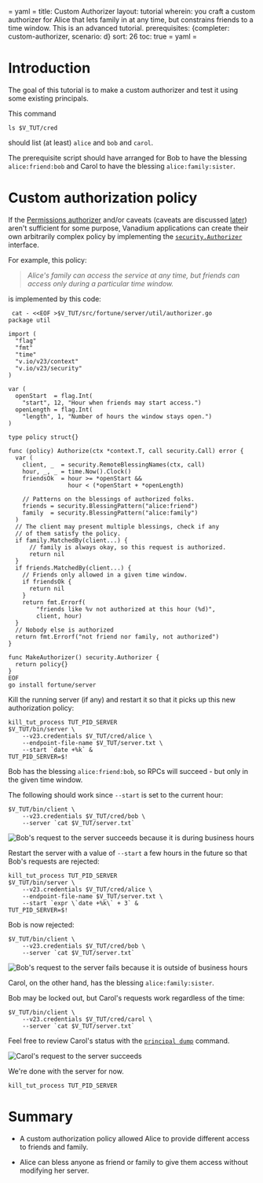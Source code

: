 = yaml =
title: Custom Authorizer
layout: tutorial
wherein: you craft a custom authorizer for Alice that lets family in at any time, but constrains friends to a time window.  This is an advanced tutorial.
prerequisites: {completer: custom-authorizer, scenario: d}
sort: 26
toc: true
= yaml =

# Introduction

The goal of this tutorial is to make a custom authorizer
and test it using some existing principals.

This command

```
ls $V_TUT/cred
```

should list (at least) `alice` and `bob` and `carol`.

The prerequisite script should have arranged for Bob to have the
blessing `alice:friend:bob` and Carol to have the blessing
`alice:family:sister`.

# Custom authorization policy

If the [Permissions authorizer][permissions-authorizer] and/or caveats (caveats
are discussed [later][first-party-caveats]) aren't sufficient for some purpose,
Vanadium applications can create their own arbitrarily complex policy by
implementing the [`security.Authorizer`][security.Authorizer] interface.

For example, this policy:

> *Alice's family can access the service at any time,
> but friends can access only during a particular time window.*

is implemented by this code:

<!-- @authorizerWithFriendWindow @test @completer -->
```
 cat - <<EOF >$V_TUT/src/fortune/server/util/authorizer.go
package util

import (
  "flag"
  "fmt"
  "time"
  "v.io/v23/context"
  "v.io/v23/security"
)

var (
  openStart  = flag.Int(
    "start", 12, "Hour when friends may start access.")
  openLength = flag.Int(
    "length", 1, "Number of hours the window stays open.")
)

type policy struct{}

func (policy) Authorize(ctx *context.T, call security.Call) error {
  var (
    client, _  = security.RemoteBlessingNames(ctx, call)
    hour, _, _ = time.Now().Clock()
    friendsOk  = hour >= *openStart &&
                 hour < (*openStart + *openLength)

    // Patterns on the blessings of authorized folks.
    friends = security.BlessingPattern("alice:friend")
    family  = security.BlessingPattern("alice:family")
  )
  // The client may present multiple blessings, check if any
  // of them satisfy the policy.
  if family.MatchedBy(client...) {
      // family is always okay, so this request is authorized.
      return nil
  }
  if friends.MatchedBy(client...) {
    // Friends only allowed in a given time window.
    if friendsOk {
      return nil
    }
    return fmt.Errorf(
        "friends like %v not authorized at this hour (%d)",
        client, hour)
  }
  // Nobody else is authorized
  return fmt.Errorf("not friend nor family, not authorized")
}

func MakeAuthorizer() security.Authorizer {
  return policy{}
}
EOF
go install fortune/server
```

Kill the running server (if any) and restart it so that it picks up this
new authorization policy:

<!-- @serverAsAliceWithFriendWindow @test @sleep -->
```
kill_tut_process TUT_PID_SERVER
$V_TUT/bin/server \
    --v23.credentials $V_TUT/cred/alice \
    --endpoint-file-name $V_TUT/server.txt \
    --start `date +%k` &
TUT_PID_SERVER=$!
```

Bob has the blessing `alice:friend:bob`, so RPCs will succeed - but
only in the given time window.

The following should work since `--start` is set
to the current hour:

<!-- @clientAsBob @test -->
```
$V_TUT/bin/client \
    --v23.credentials $V_TUT/cred/bob \
    --server `cat $V_TUT/server.txt`
```

![Bob's request to the server succeeds because it is during business hours](/images/tut/security10-bob-succeeds-biz-hours.svg)


Restart the server with a value of `--start` a few hours
in the future so that Bob's requests are rejected:

<!-- @serverRejectingBob -->
```
kill_tut_process TUT_PID_SERVER
$V_TUT/bin/server \
    --v23.credentials $V_TUT/cred/alice \
    --endpoint-file-name $V_TUT/server.txt \
    --start `expr \`date +%k\` + 3` &
TUT_PID_SERVER=$!
```

Bob is now rejected:

<!-- @bobIsRejected -->
```
$V_TUT/bin/client \
    --v23.credentials $V_TUT/cred/bob \
    --server `cat $V_TUT/server.txt`
```

![Bob's request to the server fails because it is outside of business hours](/images/tut/security11-bob-fails-biz-hours.svg)

Carol, on the other hand, has the blessing `alice:family:sister`.

Bob may be locked out, but Carol's requests work regardless of
the time:

<!-- @clientAsCarol @test -->
```
$V_TUT/bin/client \
    --v23.credentials $V_TUT/cred/carol \
    --server `cat $V_TUT/server.txt`
```

Feel free to review Carol's status with the [`principal dump`][principal-dump] command.

![Carol's request to the server succeeds](/images/tut/security12-alice-carol-succeed.svg)

We're done with the server for now.

<!-- @killServer @test -->
```
kill_tut_process TUT_PID_SERVER
```

# Summary

* A custom authorization policy allowed Alice to provide different
  access to friends and family.

* Alice can bless anyone as friend or family to give them access
  without modifying her server.

[principal-dump]: /tutorials/security/principals-and-blessings.html#principal-dump
[permissions-authorizer]: /tutorials/security/permissions-authorizer.html
[custom-authorizer]: /tutorials/security/custom-authorizer.html
[principals-and-blessings]: /tutorials/security/principals-and-blessings.html
[first-party-caveats]: /tutorials/security/first-party-caveats.html
[security.Authorizer]: https://vanadium.googlesource.com/release.go.v23/+/master/security/model.go#465
